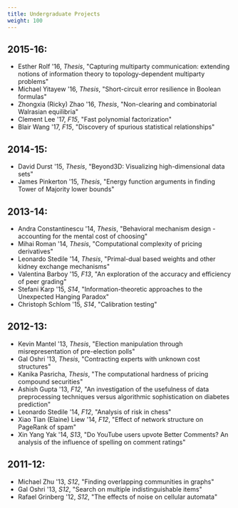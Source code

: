 ```yaml
---
title: Undergraduate Projects
weight: 100
---
```


## 2015-16:

* Esther Rolf '16, _Thesis_, "Capturing multiparty communication: extending notions of information theory to topology-dependent multiparty problems"
* Michael Yitayew '16, _Thesis_, "Short-circuit error resilience in Boolean formulas"
* Zhongxia (Ricky) Zhao '16, _Thesis_, "Non-clearing and combinatorial Walrasian equilibria"
* Clement Lee '17, _F15_, "Fast polynomial factorization"
* Blair Wang '17, _F15_, "Discovery of spurious statistical relationships"

## 2014-15:

* David Durst '15, _Thesis_, "Beyond3D: Visualizing high-dimensional data sets"
* James Pinkerton '15, _Thesis_, "Energy function arguments in finding Tower of Majority lower bounds"

## 2013-14:

* Andra Constantinescu '14, _Thesis_, "Behavioral mechanism design - accounting for the mental cost of choosing"
* Mihai Roman '14, _Thesis_, "Computational complexity of pricing derivatives"
* Leonardo Stedile '14, _Thesis_, "Primal-dual based weights and other kidney exchange mechanisms"
* Valentina Barboy '15, _F13_, "An exploration of the accuracy and efficiency of peer grading"
* Stefani Karp '15, _S14_, "Information-theoretic approaches to the Unexpected Hanging Paradox"
* Christoph Schlom '15, _S14_, "Calibration testing"

## 2012-13:

* Kevin Mantel '13, _Thesis_, "Election manipulation through misrepresentation of pre-election polls"
* Gal Oshri '13, _Thesis_, "Contracting experts with unknown cost structures"
* Kanika Pasricha, _Thesis_, "The computational hardness of pricing compound securities"
* Ashish Gupta '13, _F12_, "An investigation of the usefulness of data preprocessing techniques versus algorithmic sophistication on diabetes prediction"
* Leonardo Stedile '14, _F12_, "Analysis of risk in chess"
* Xiao Tian (Elaine) Liew '14, _F12_, "Effect of network structure on PageRank of spam"
* Xin Yang Yak '14, _S13_, "Do YouTube users upvote Better Comments? An analysis of the influence of spelling on comment ratings"

## 2011-12:

* Michael Zhu '13, _S12_, "Finding overlapping communities in graphs"
* Gal Oshri '13, _S12_, "Search on multiple indistinguishable items"
* Rafael Grinberg '12, _S12_, "The effects of noise on cellular automata"
